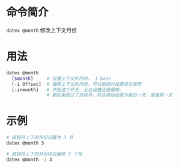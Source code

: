 # 命令简介 

`datex @month` 修改上下文月份

# 用法

```bash
datex @month
  [$month]     # 设置上下文的月份， 1 base
  [-i Offset]  # 偏移上下文的月份，可以和绝对设置组合使用
  [-inmonth]   # 开启这个开关，无论设置还是偏移，
               # 都如果超过了目标月，将会自动设置为最后一天，或者第一天
```
# 示例

```bash
# 直接将上下的月份设置为 3 月
datex @month 3

# 直接将上下的月份向后偏倚 3 个月
datex @month -i 3
```